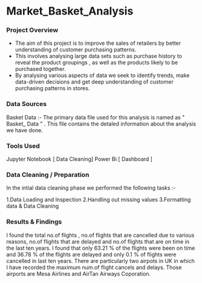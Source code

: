 # Market_Basket_Analysis

### Project Overview

* The aim of this project is to improve the sales of retailers by better understanding of customer purchasing patterns.
* This involves analysing large data sets such as purchase history to reveal the product groupings , as well as the products likely to be purchased together.
* By analysing various aspects of data we seek to identify trends, make data-driven decisions and get deep understanding of customer purchasing patterns in stores.

### Data Sources
Basket Data :- The primary data file used for this analysis is named as " Basket_ Data " . This file contains the detaled information about the analysis we have done.

### Tools Used
Jupyter Notebook [ Data Cleaning] 
Power Bi [ Dashboard ]

### Data Cleaning / Preparation
In the intial data cleaning phase we performed the following tasks :-

1.Data Loading and Inspection 
2.Handling out missing values 
3.Formatting data & Data Cleaning

### Results & Findings
I found the total no.of flights , no.of flights that are cancelled due to various reasons, no.of flights that are delayed and no.of flights that are on time in the last ten years.
I found that only 63.21 % of the flights were been on time and 36.78 % of the flights are delayed and only 0.1 % of flights were cancelled in last ten years.
There are particularly two airpots in UK in which I have recorded the maximum num.of flight cancels and delays. Those airports are Mesa Airlines and AirTan Airways Coporation.
